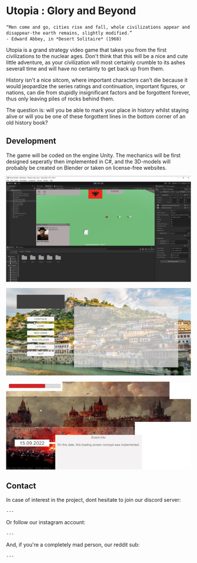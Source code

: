 # Utopia : Glory and Beyond

    “Men come and go, cities rise and fall, whole civilizations appear and disappear-the earth remains, slightly modified.”
    - Edward Abbey, in *Desert Solitaire* (1968)

Utopia is a grand strategy video game that takes you from the first civilizations to the nuclear ages. Don't think that this will be a nice and cute little adventure, as your civilization will most certainly crumble to its ashes severall time and will have no certainty to get back up from them. 

History isn't a nice sitcom, where important characters can't die because it would jeopardize the series ratings and continuation, important figures, or nations, can die from stupidly insignificant factors and be forgottent forever, thus only leaving piles of rocks behind them.

The question is: will you be able to mark your place in history whilst staying alive or will you be one of these forgottent lines in the bottom corner of an old history book?

## Development

The game will be coded on the engine Unity. The mechanics will be first designed seperatly then implemented in C#, and the 3D-models will probably be created on Blender or taken on license-free websites.

![Screenshot of the unity game interface](md_img_src/fig1_dev_game_screen.png "Development window of the game in Unity")

![Screenshot of game menu (WIP)](md_img_src/fig2_title_menu.png "Game menu (WIP)")

![Screenshot of game loading screen (WIP)](md_img_src/fig3_loading_screen.png "Loading screen (WIP)")

## Contact

In case of interest in the project, dont hesitate to join our discord server:

    ---

Or follow our instagram account:

    ---

And, if you're a completely mad person, our reddit sub:

    ---